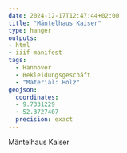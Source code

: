 ```yaml
---
date: 2024-12-17T12:47:44+02:00
title: "Mäntelhaus Kaiser"
type: hanger
outputs:
- html
- iiif-manifest
tags:
  - Hannover
  - Bekleidungsgeschäft
  - "Material: Holz"
geojson:
  coordinates:
  - 9.7331229
  - 52.3727407
  precision: exact
---
```

Mäntelhaus Kaiser
